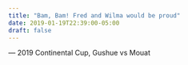 ```yaml
---
title: "Bam, Bam! Fred and Wilma would be proud"
date: 2019-01-19T22:39:00-05:00
draft: false
---
```

— 2019 Continental Cup, Gushue vs Mouat